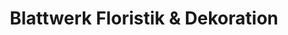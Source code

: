 ---
title: "Blattwerk Floristik & Dekoration"
url: /berlingerode/blattwerk-floristik-und-dekoration/
shop: Blumen
---